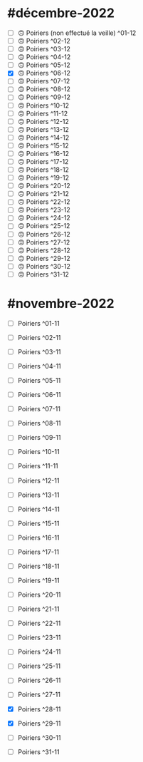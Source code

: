 # #décembre-2022
- [ ] 🙃 Poiriers (non effectué la veille) ^01-12
- [ ] 🙃 Poiriers ^02-12
- [ ] 🙃 Poiriers ^03-12
- [ ] 🙃 Poiriers ^04-12
- [ ] 🙃 Poiriers ^05-12
- [x] 🙃 Poiriers ^06-12
- [ ] 🙃 Poiriers ^07-12
- [ ] 🙃 Poiriers ^08-12
- [ ] 🙃 Poiriers ^09-12
- [ ] 🙃 Poiriers ^10-12
- [ ] 🙃 Poiriers ^11-12
- [ ] 🙃 Poiriers ^12-12
- [ ] 🙃 Poiriers ^13-12
- [ ] 🙃 Poiriers ^14-12
- [ ] 🙃 Poiriers ^15-12
- [ ] 🙃 Poiriers ^16-12
- [ ] 🙃 Poiriers ^17-12
- [ ] 🙃 Poiriers ^18-12
- [ ] 🙃 Poiriers ^19-12
- [ ] 🙃 Poiriers ^20-12
- [ ] 🙃 Poiriers ^21-12
- [ ] 🙃 Poiriers ^22-12
- [ ] 🙃 Poiriers ^23-12
- [ ] 🙃 Poiriers ^24-12
- [ ] 🙃 Poiriers ^25-12
- [ ] 🙃 Poiriers ^26-12
- [ ] 🙃 Poiriers ^27-12
- [ ] 🙃 Poiriers ^28-12
- [ ] 🙃 Poiriers ^29-12
- [ ] 🙃 Poiriers ^30-12
- [ ] 🙃 Poiriers ^31-12

# #novembre-2022
- [ ] Poiriers ^01-11
- [ ] Poiriers ^02-11
- [ ] Poiriers ^03-11
- [ ] Poiriers ^04-11
- [ ] Poiriers ^05-11
- [ ] Poiriers ^06-11
- [ ] Poiriers ^07-11
- [ ] Poiriers ^08-11
- [ ] Poiriers ^09-11
- [ ] Poiriers ^10-11
- [ ] Poiriers ^11-11
- [ ] Poiriers ^12-11
- [ ] Poiriers ^13-11
- [ ] Poiriers ^14-11
- [ ] Poiriers ^15-11
- [ ] Poiriers ^16-11
- [ ] Poiriers ^17-11
- [ ] Poiriers ^18-11
- [ ] Poiriers ^19-11
- [ ] Poiriers ^20-11
- [ ] Poiriers ^21-11
- [ ] Poiriers ^22-11
- [ ] Poiriers ^23-11
- [ ] Poiriers ^24-11
- [ ] Poiriers ^25-11
- [ ] Poiriers ^26-11
- [ ] Poiriers ^27-11
- [x] Poiriers ^28-11
- [x] Poiriers ^29-11
- [ ] Poiriers ^30-11
- [ ] Poiriers ^31-11

